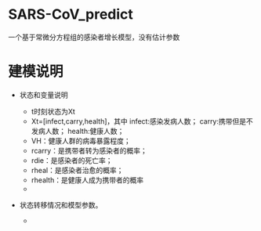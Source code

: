 # SARS-CoV_predict
一个基于常微分方程组的感染者增长模型，没有估计参数
# 建模说明
- 状态和变量说明
    
     - t时刻状态为Xt
     - Xt=[infect,carry,health]，其中
      infect:感染发病人数；
      carry:携带但是不发病人数；
      health:健康人数；
     - VH：健康人群的病毒暴露程度；
     - rcarry：是携带者转为感染者的概率；
     - rdie：是感染者的死亡率；
     - rheal：是感染者治愈的概率；
     - rhealth：是健康人成为携带者的概率
     - 
   
- 状态转移情况和模型参数。
   
     - 


